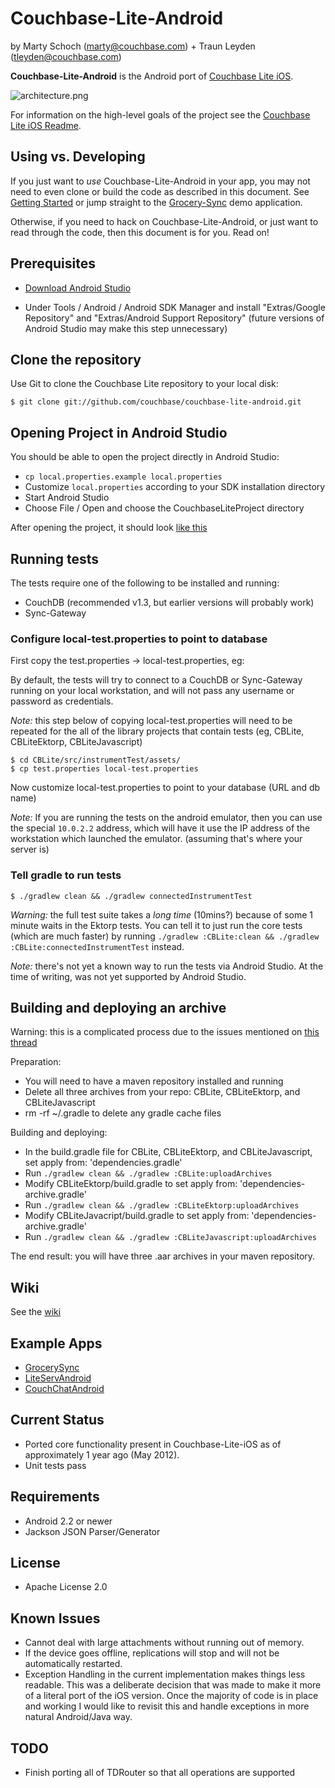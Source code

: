 # Couchbase-Lite-Android #

by Marty Schoch (marty@couchbase.com) + Traun Leyden (tleyden@couchbase.com)

**Couchbase-Lite-Android** is the Android port of [Couchbase Lite iOS](https://github.com/couchbase/couchbase-lite-ios).  

![architecture.png](http://cl.ly/image/3s2T052s0i2A/couchbase-lite-architecture.png)

For information on the high-level goals of the project see the [Couchbase Lite iOS Readme](https://github.com/couchbase/couchbase-lite-ios/blob/master/README.md). 

## Using vs. Developing

If you just want to _use_ Couchbase-Lite-Android in your app, you may not need to even clone or build the code as described in this document.  See [Getting Started](https://github.com/couchbase/couchbase-lite-android/wiki/Getting-Started) or jump straight to the [Grocery-Sync](https://github.com/couchbaselabs/GrocerySync-Android) demo application.

Otherwise, if you need to hack on Couchbase-Lite-Android, or just want to read through the code, then this document is for you.  Read on!

## Prerequisites

* [Download Android Studio](http://developer.android.com/sdk/installing/studio.html) 

* Under Tools / Android / Android SDK Manager and install "Extras/Google Repository" and "Extras/Android Support Repository" (future versions of Android Studio may make this step unnecessary)


## Clone the repository

Use Git to clone the Couchbase Lite repository to your local disk: 

```
$ git clone git://github.com/couchbase/couchbase-lite-android.git
```

## Opening Project in Android Studio

You should be able to open the project directly in Android Studio:

* `cp local.properties.example local.properties`
* Customize `local.properties` according to your SDK installation directory
* Start Android Studio
* Choose File / Open and choose the CouchbaseLiteProject directory

After opening the project, it should look [like this](http://cl.ly/image/002t0V233x2j/Screen%20Shot%202013-06-05%20at%204.29.07%20PM.png)

## Running tests

The tests require one of the following to be installed and running:

* CouchDB (recommended v1.3, but earlier versions will probably work)
* Sync-Gateway

### Configure local-test.properties to point to database



First copy the test.properties -> local-test.properties, eg:

By default, the tests will try to connect to a CouchDB or Sync-Gateway running on your local workstation, and will not pass any username or password as credentials.  

_Note:_ this step below of copying local-test.properties will need to be repeated for the all of the library projects that contain tests (eg, CBLite, CBLiteEktorp, CBLiteJavascript)

```
$ cd CBLite/src/instrumentTest/assets/
$ cp test.properties local-test.properties 
```

Now customize local-test.properties to point to your database (URL and db name)

_Note:_ If you are running the tests on the android emulator, then you can use the special `10.0.2.2` address, which will have it use the IP address of the workstation which launched the emulator.  (assuming that's where your server is)


### Tell gradle to run tests

```
$ ./gradlew clean && ./gradlew connectedInstrumentTest
```

_Warning:_ the full test suite takes a _long time_ (10mins?) because of some 1 minute waits in the Ektorp tests.  You can tell it to just run the core tests (which are much faster) by running `./gradlew :CBLite:clean && ./gradlew :CBLite:connectedInstrumentTest` instead.

_Note:_ there's not yet a known way to run the tests via Android Studio.  At the time of writing, was not yet supported by Android Studio.
 
## Building and deploying an archive

Warning: this is a complicated process due to the issues mentioned on [this thread](https://groups.google.com/forum/#!topic/adt-dev/H2Jk2rVs6G8)


Preparation:

- You will need to have a maven repository installed and running
- Delete all three archives from your repo: CBLite, CBLiteEktorp, and CBLiteJavascript
- rm -rf ~/.gradle to delete any gradle cache files

Building and deploying:

- In the build.gradle file for CBLite, CBLiteEktorp, and CBLiteJavascript, set apply from: 'dependencies.gradle'
- Run `./gradlew clean && ./gradlew :CBLite:uploadArchives`
- Modify CBLiteEktorp/build.gradle to set apply from: 'dependencies-archive.gradle'
- Run `./gradlew clean && ./gradlew :CBLiteEktorp:uploadArchives`
- Modify CBLiteJavacript/build.gradle to set apply from: 'dependencies-archive.gradle'
- Run `./gradlew clean && ./gradlew :CBLiteJavascript:uploadArchives`


The end result: you will have three .aar archives in your maven repository.


## Wiki

See the [wiki](https://github.com/couchbase/couchbase-lite-android/wiki)

## Example Apps

* [GrocerySync](https://github.com/couchbaselabs/GrocerySync-Android)
* [LiteServAndroid](https://github.com/couchbaselabs/LiteServAndroid)
* [CouchChatAndroid](https://github.com/couchbaselabs/CouchChatAndroid)

## Current Status
- Ported core functionality present in Couchbase-Lite-iOS as of approximately 1 year ago (May 2012).
- Unit tests pass

## Requirements
- Android 2.2 or newer
- Jackson JSON Parser/Generator

## License
- Apache License 2.0

## Known Issues
- Cannot deal with large attachments without running out of memory.
- If the device goes offline, replications will stop and will not be automatically restarted.
- Exception Handling in the current implementation makes things less readable.  This was a deliberate decision that was made to make it more of a literal port of the iOS version.  Once the majority of code is in place and working I would like to revisit this and handle exceptions in more natural Android/Java way.

## TODO
- Finish porting all of TDRouter so that all operations are supported

